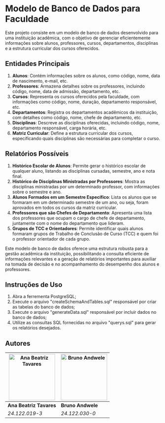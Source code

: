 # Modelo de Banco de Dados para Faculdade

Este projeto consiste em um modelo de banco de dados desenvolvido para uma instituição acadêmica, com o objetivo de gerenciar eficientemente informações sobre alunos, professores, cursos, departamentos, disciplinas e a estrutura curricular dos cursos oferecidos.

## Entidades Principais

1. **Alunos**: Contém informações sobre os alunos, como código, nome, data de nascimento, e-mail, etc.
2. **Professores**: Armazena detalhes sobre os professores, incluindo código, nome, data de admissão, departamento, etc.
3. **Cursos**: Representa os cursos oferecidos pela faculdade, com informações como código, nome, duração, departamento responsável, etc.
4. **Departamentos**: Registra os departamentos acadêmicos da instituição, com detalhes como código, nome, chefe de departamento, etc.
5. **Disciplinas**: Descreve as disciplinas oferecidas, incluindo código, nome, departamento responsável, carga horária, etc.
6. **Matriz Curricular**: Define a estrutura curricular dos cursos, especificando quais disciplinas são necessárias para completar o curso.

## Relatórios Possíveis

1. **Histórico Escolar de Alunos**: Permite gerar o histórico escolar de qualquer aluno, listando as disciplinas cursadas, semestre, ano e nota final.
2. **Histórico de Disciplinas Ministradas por Professores**: Mostra as disciplinas ministradas por um determinado professor, com informações sobre o semestre e ano.
3. **Alunos Formados em um Semestre Específico**: Lista os alunos que se formaram em um determinado semestre de um ano, ou seja, foram aprovados em todos os cursos da matriz curricular.
4. **Professores que são Chefes de Departamento**: Apresenta uma lista dos professores que ocupam o cargo de chefe de departamento, juntamente com o nome do departamento que lideram.
5. **Grupos de TCC e Orientadores**: Permite identificar quais alunos formaram grupos de Trabalho de Conclusão de Curso (TCC) e quem foi o professor orientador de cada grupo.

Este modelo de banco de dados oferece uma estrutura robusta para a gestão acadêmica da instituição, possibilitando a consulta eficiente de informações relevantes e a geração de relatórios importantes para auxiliar na tomada de decisão e no acompanhamento do desempenho dos alunos e professores.

## Instruções de Uso

1. Abra a ferrementa PostgreSQL;
2. Execute o arquivo "createSchemaAndTables.sql" responsável por criar as tabelas do banco de dados;
3. Execute o arquivo "generateData.sql" responsável por incluir dados no banco de dados;
4. Utilize as consultas SQL fornecidas no arquivo "querys.sql"  para gerar os relatórios desejados.


## Autores
<img src="https://avatars.githubusercontent.com/u/84588132?v=4" alt="Ana Beatriz Tavares" width="150"/> | <img src="https://avatars.githubusercontent.com/u/103201200?v=4" alt="Bruno Andwele" width="150"/> |
| ------------- | ------------- |
**Ana Beatriz Tavares** | **Bruno Andwele** |
*24.122.019-3* | *24.122.030-0*

